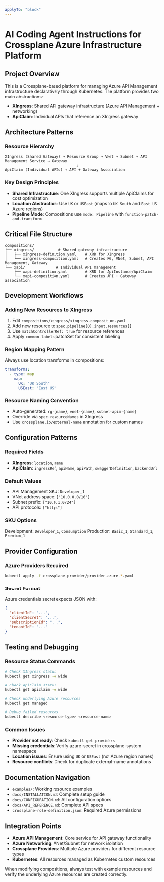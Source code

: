 ```yaml
---
applyTo: "block"
---
```

# AI Coding Agent Instructions for Crossplane Azure Infrastructure Platform

## Project Overview
This is a Crossplane-based platform for managing Azure API Management infrastructure declaratively through Kubernetes. The platform provides two main abstractions:

- **XIngress**: Shared API gateway infrastructure (Azure API Management + networking)
- **ApiClaim**: Individual APIs that reference an XIngress gateway

## Architecture Patterns

### Resource Hierarchy
```
XIngress (Shared Gateway) → Resource Group → VNet → Subnet → API Management Service → Gateway
                                ↓
ApiClaim (Individual APIs) → API + Gateway Association
```

### Key Design Principles
- **Shared Infrastructure**: One XIngress supports multiple ApiClaims for cost optimization
- **Location Abstraction**: Use `UK` or `USEast` (maps to `UK South` and `East US` Azure regions)
- **Pipeline Mode**: Compositions use `mode: Pipeline` with `function-patch-and-transform`

## Critical File Structure

```
compositions/
├── xingress/           # Shared gateway infrastructure
│   ├── xingress-definition.yaml    # XRD for XIngress
│   └── xingress-composition.yaml   # Creates RG, VNet, Subnet, API Management, Gateway
└── xapi/              # Individual API management
    ├── xapi-definition.yaml        # XRD for ApiInstance/ApiClaim
    └── xapi-composition.yaml       # Creates API + Gateway association
```

## Development Workflows

### Adding New Resources to XIngress
1. Edit `compositions/xingress/xingress-composition.yaml`
2. Add new resource to `spec.pipeline[0].input.resources[]`
3. Use `matchControllerRef: true` for resource references
4. Apply `common-labels` patchSet for consistent labeling

### Region Mapping Pattern
Always use location transforms in compositions:
```yaml
transforms:
  - type: map
    map:
      UK: "UK South"
      USEast: "East US"
```

### Resource Naming Convention
- Auto-generated: `rg-{name}`, `vnet-{name}`, `subnet-apim-{name}`
- Override via `spec.resourceNames` in XIngress
- Use `crossplane.io/external-name` annotation for custom names

## Configuration Patterns

### Required Fields
- **XIngress**: `location`, `name`
- **ApiClaim**: `ingressRef`, `apiName`, `apiPath`, `swaggerDefinition`, `backendUrl`

### Default Values
- API Management SKU: `Developer_1`
- VNet address space: `["10.0.0.0/16"]`
- Subnet prefix: `["10.0.1.0/24"]`
- API protocols: `["https"]`

### SKU Options
Development: `Developer_1`, `Consumption`
Production: `Basic_1`, `Standard_1`, `Premium_1`

## Provider Configuration

### Azure Providers Required
```bash
kubectl apply -f crossplane-provider/provider-azure-*.yaml
```

### Secret Format
Azure credentials secret expects JSON with:
```json
{
  "clientId": "...",
  "clientSecret": "...", 
  "subscriptionId": "...",
  "tenantId": "..."
}
```

## Testing and Debugging

### Resource Status Commands
```bash
# Check XIngress status
kubectl get xingress -o wide

# Check ApiClaim status  
kubectl get apiclaim -o wide

# Check underlying Azure resources
kubectl get managed

# Debug failed resources
kubectl describe <resource-type> <resource-name>
```

### Common Issues
- **Provider not ready**: Check `kubectl get providers`
- **Missing credentials**: Verify azure-secret in crossplane-system namespace
- **Location issues**: Ensure using `UK` or `USEast` (not Azure region names)
- **Resource conflicts**: Check for duplicate external-name annotations

## Documentation Navigation
- `examples/`: Working resource examples
- `docs/INSTALLATION.md`: Complete setup guide
- `docs/CONFIGURATION.md`: All configuration options
- `docs/API_REFERENCE.md`: Complete API specs
- `crossplane-role-definition.json`: Required Azure permissions

## Integration Points
- **Azure API Management**: Core service for API gateway functionality
- **Azure Networking**: VNet/Subnet for network isolation
- **Crossplane Providers**: Multiple Azure providers for different resource types
- **Kubernetes**: All resources managed as Kubernetes custom resources

When modifying compositions, always test with example resources and verify the underlying Azure resources are created correctly.
